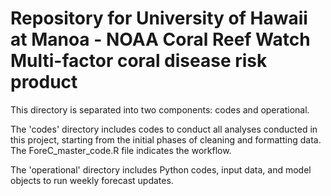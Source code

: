 # Repository for University of Hawaii at Manoa - NOAA Coral Reef Watch Multi-factor coral disease risk product

This directory is separated into two components: codes and operational. 

The 'codes' directory includes codes to conduct all analyses conducted in this project, starting from the initial phases of cleaning and formatting data. The ForeC_master_code.R file indicates the workflow.

The 'operational' directory includes Python codes, input data, and model objects to run weekly forecast updates. 

